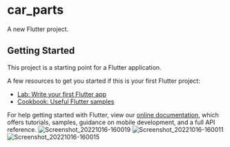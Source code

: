 # car_parts

A new Flutter project.

## Getting Started

This project is a starting point for a Flutter application.

A few resources to get you started if this is your first Flutter project:

- [Lab: Write your first Flutter app](https://flutter.dev/docs/get-started/codelab)
- [Cookbook: Useful Flutter samples](https://flutter.dev/docs/cookbook)

For help getting started with Flutter, view our
[online documentation](https://flutter.dev/docs), which offers tutorials,
samples, guidance on mobile development, and a full API reference.
![Screenshot_20221016-160019](https://user-images.githubusercontent.com/38796224/196519689-c90d98bf-398b-4fe8-b5fb-bf4d89d07aa0.jpg)
![Screenshot_20221016-160011](https://user-images.githubusercontent.com/38796224/196519707-bceec5e4-1edb-4913-8327-254a1db6a014.jpg)
![Screenshot_20221016-160015](https://user-images.githubusercontent.com/38796224/196519721-e049e9fc-c2fb-477c-abe1-7ca2af17596a.jpg)
